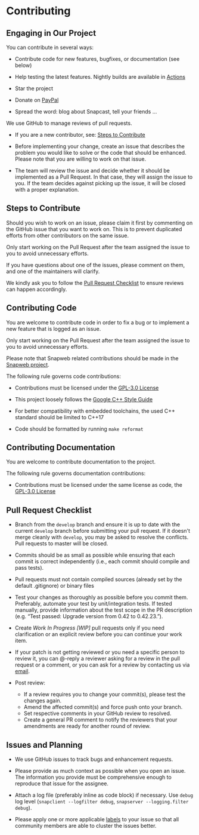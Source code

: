 # Contributing

## Engaging in Our Project

You can contribute in several ways:

* Contribute code for new features, bugfixes, or documentation (see below)

* Help testing the latest features. Nightly builds are available in [Actions](https://github.com/badaix/snapcast/actions)

* Star the project

* Donate on [PayPal](https://www.paypal.me/badaix)

* Spread the word: blog about Snapcast, tell your friends ...

We use GitHub to manage reviews of pull requests.

* If you are a new contributor, see: [Steps to Contribute](#steps-to-contribute)

* Before implementing your change, create an issue that describes the problem you would like to solve or the code that should be enhanced. Please note that you are willing to work on that issue.

* The team will review the issue and decide whether it should be implemented as a Pull Request. In that case, they will assign the issue to you. If the team decides against picking up the issue, it will be closed with a proper explanation.

## Steps to Contribute

Should you wish to work on an issue, please claim it first by commenting on the GitHub issue that you want to work on. This is to prevent duplicated efforts from other contributors on the same issue.

Only start working on the Pull Request after the team assigned the issue to you to avoid unnecessary efforts.

If you have questions about one of the issues, please comment on them, and one of the maintainers will clarify.

We kindly ask you to follow the [Pull Request Checklist](#Pull-Request-Checklist) to ensure reviews can happen accordingly.

## Contributing Code

You are welcome to contribute code in order to fix a bug or to implement a new feature that is logged as an issue.

Only start working on the Pull Request after the team assigned the issue to you to avoid unnecessary efforts.

Please note that Snapweb related contributions should be made in the [Snapweb project](https://github.com/badaix/snapweb).

The following rule governs code contributions:

* Contributions must be licensed under the [GPL-3.0 License](LICENSE)

* This project loosely follows the [Google C++ Style Guide](https://google.github.io/styleguide/cppguide.html)

* For better compatibility with embedded toolchains, the used C++ standard should be limited to C++17

* Code should be formatted by running `make reformat`

## Contributing Documentation

You are welcome to contribute documentation to the project.

The following rule governs documentation contributions:

* Contributions must be licensed under the same license as code, the [GPL-3.0 License](LICENSE)

## Pull Request Checklist

* Branch from the `develop` branch and ensure it is up to date with the current `develop` branch before submitting your pull request. If it doesn't merge cleanly with `develop`, you may be asked to resolve the conflicts. Pull requests to master will be closed.

* Commits should be as small as possible while ensuring that each commit is correct independently (i.e., each commit should compile and pass tests).

* Pull requests must not contain compiled sources (already set by the default .gitignore) or binary files

* Test your changes as thoroughly as possible before you commit them. Preferably, automate your test by unit/integration tests. If tested manually, provide information about the test scope in the PR description (e.g. “Test passed: Upgrade version from 0.42 to 0.42.23.”).

* Create _Work In Progress [WIP]_ pull requests only if you need clarification or an explicit review before you can continue your work item.

* If your patch is not getting reviewed or you need a specific person to review it, you can @-reply a reviewer asking for a review in the pull request or a comment, or you can ask for a review by contacting us via [email](mailto:snapcast@badaix.de).

* Post review:
  * If a review requires you to change your commit(s), please test the changes again.
  * Amend the affected commit(s) and force push onto your branch.
  * Set respective comments in your GitHub review to resolved.
  * Create a general PR comment to notify the reviewers that your amendments are ready for another round of review.

## Issues and Planning

* We use GitHub issues to track bugs and enhancement requests.

* Please provide as much context as possible when you open an issue. The information you provide must be comprehensive enough to reproduce that issue for the assignee.

* Attach a log file (preferably inline as code block) if necessary. Use `debug` log level (`snapclient --logfilter debug`, `snapserver --logging.filter debug`).

* Please apply one or more applicable [labels](https://github.com/badaix/snapcast/labels) to your issue so that all community members are able to cluster the issues better.

